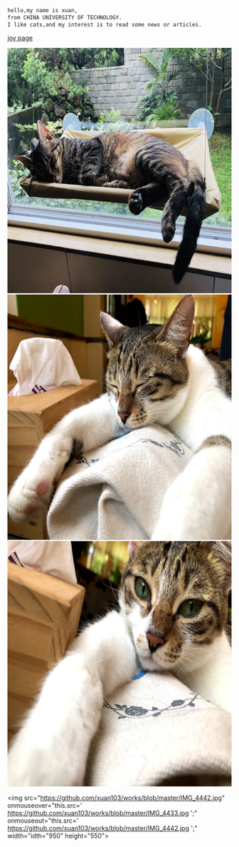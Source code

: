     hello,my name is xuan,
    from CHINA UNIVERSITY OF TECHNOLOGY.
    I like cats,and my interest is to read some news or articles.
    


[joy page](https://joywork00.github.io/)

<img src="IMG_0162.jpg" alt="mouse1" width="950" height="550">

<img src="IMG_4442.jpg" alt="mouse1" width="950" height="550">

<img src="IMG_4433.jpg" alt="mouse1" width="950" height="550">

<img src="https://github.com/xuan103/works/blob/master/IMG_4442.jpg" onmouseover="this.src=' https://github.com/xuan103/works/blob/master/IMG_4433.jpg ';" onmouseout="this.src=' https://github.com/xuan103/works/blob/master/IMG_4442.jpg ';" width="idth="950" height="550">

